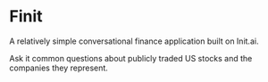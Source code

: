 # Finit

A relatively simple conversational finance application built on Init.ai.

Ask it common questions about publicly traded US stocks and the companies they represent.